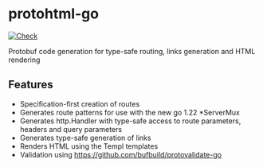 # protohtml-go 
[![Check](https://github.com/crewlinker/protohtml-go/actions/workflows/checks.yml/badge.svg)](https://github.com/crewlinker/protohtml-go/actions/workflows/checks.yml)

Protobuf code generation for type-safe routing, links generation and HTML rendering

## Features
- Specification-first creation of routes
- Generates route patterns for use with the new go 1.22 *ServerMux
- Generates http.Handler with type-safe access to route parameters, headers and query parameters
- Generates type-safe generation of links
- Renders HTML using the Templ templates
- Validation using https://github.com/bufbuild/protovalidate-go
